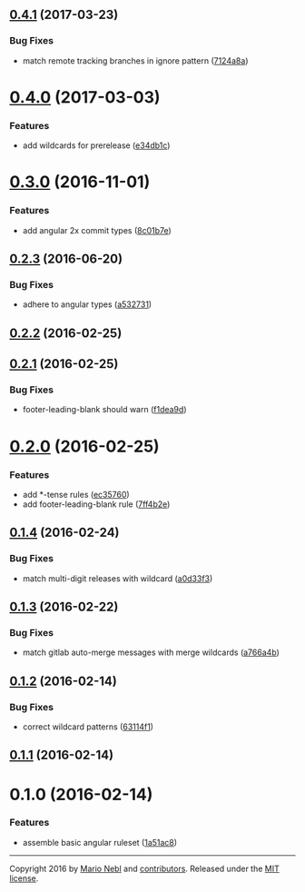 <a name="0.4.1"></a>
## [0.4.1](https://github.com/marionebl/conventional-changelog-lint-config-angular/compare/v0.4.0...v0.4.1) (2017-03-23)


### Bug Fixes

* match remote tracking branches in ignore pattern ([7124a8a](https://github.com/marionebl/conventional-changelog-lint-config-angular/commit/7124a8a))



<a name="0.4.0"></a>
# [0.4.0](https://github.com/marionebl/conventional-changelog-lint-config-angular/compare/v0.3.0...v0.4.0) (2017-03-03)


### Features

* add wildcards for prerelease ([e34db1c](https://github.com/marionebl/conventional-changelog-lint-config-angular/commit/e34db1c))



<a name="0.3.0"></a>
# [0.3.0](https://github.com/marionebl/conventional-changelog-lint-config-angular/compare/v0.2.3...v0.3.0) (2016-11-01)


### Features

* add angular 2x commit types ([8c01b7e](https://github.com/marionebl/conventional-changelog-lint-config-angular/commit/8c01b7e))



<a name="0.2.3"></a>
## [0.2.3](https://github.com/marionebl/conventional-changelog-lint-config-angular/compare/v0.2.2...v0.2.3) (2016-06-20)


### Bug Fixes

* adhere to angular types ([a532731](https://github.com/marionebl/conventional-changelog-lint-config-angular/commit/a532731))



<a name="0.2.2"></a>
## [0.2.2](https://github.com/marionebl/conventional-changelog-lint-config-angular/compare/v0.2.1...v0.2.2) (2016-02-25)




<a name="0.2.1"></a>
## [0.2.1](https://github.com/marionebl/conventional-changelog-lint-config-angular/compare/v0.2.0...v0.2.1) (2016-02-25)


### Bug Fixes

* footer-leading-blank should warn ([f1dea9d](https://github.com/marionebl/conventional-changelog-lint-config-angular/commit/f1dea9d))



<a name="0.2.0"></a>
# [0.2.0](https://github.com/marionebl/conventional-changelog-lint-config-angular/compare/v0.1.4...v0.2.0) (2016-02-25)


### Features

* add *-tense rules ([ec35760](https://github.com/marionebl/conventional-changelog-lint-config-angular/commit/ec35760))
* add footer-leading-blank rule ([7ff4b2e](https://github.com/marionebl/conventional-changelog-lint-config-angular/commit/7ff4b2e))



<a name="0.1.4"></a>
## [0.1.4](https://github.com/marionebl/conventional-changelog-lint-config-angular/compare/v0.1.3...v0.1.4) (2016-02-24)


### Bug Fixes

* match multi-digit releases with wildcard ([a0d33f3](https://github.com/marionebl/conventional-changelog-lint-config-angular/commit/a0d33f3))



<a name="0.1.3"></a>
## [0.1.3](https://github.com/marionebl/conventional-changelog-lint-config-angular/compare/v0.1.2...v0.1.3) (2016-02-22)


### Bug Fixes

* match gitlab auto-merge messages with merge wildcards ([a766a4b](https://github.com/marionebl/conventional-changelog-lint-config-angular/commit/a766a4b))



<a name="0.1.2"></a>
## [0.1.2](https://github.com/marionebl/conventional-changelog-lint-config-angular/compare/v0.1.1...v0.1.2) (2016-02-14)


### Bug Fixes

* correct wildcard patterns ([63114f1](https://github.com/marionebl/conventional-changelog-lint-config-angular/commit/63114f1))



<a name="0.1.1"></a>
## [0.1.1](https://github.com/marionebl/conventional-changelog-lint-config-angular/compare/v0.1.0...v0.1.1) (2016-02-14)




<a name="0.1.0"></a>
# 0.1.0 (2016-02-14)


### Features

* assemble basic angular ruleset ([1a51ac8](https://github.com/marionebl/conventional-changelog-lint-config-angular/commit/1a51ac8))



---
Copyright 2016 by [Mario Nebl](https://github.com/marionebl) and [contributors](./graphs/contributors). Released under the [MIT license]('./license.md').

